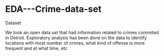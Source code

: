 # EDA---Crime-data-set

Dataset 

We took an open data set that had information related to crimes commited in Detroit. 
Exploratory analysis has been done on the data to identify locations with most number of crimes, what kind of offense is more frequent and at what time, etc
